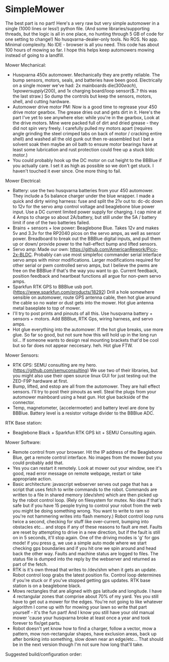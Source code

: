 # SimpleMower
The best part is no part!  Here's a very raw but very simple automower in a single (1000 lines or less!) python file. (And some libraries/supporting threads, but the logic is all in one place, no hunting through 5 GB of code for one setting to change!) No husqvarna-dealer-only tools. No ROS. No app. Minimal complexity. No IDE - browser is all you need. This code has about 100 hours of mowing so far. I hope this helps keep automowers mowing instead of going to a landfill.


Mower Mechanical:
  - Husqvarna 450x automower. Mechanically they are pretty reliable. The bump sensors, motors, seals, and batteries have been good. Electrically on a single mower we've had: 2x mainboards die($300 each), 1x power supply ($200), and 1x charging board/loop sensor($..? this was the last straw.) So dump the controls but keep the sensors, motors, shell, and cutting hardware.
  - Automower drive motor PM: Now is a good time to regrease your 450 drive motor gearbox. The grease dries out and gets dirt in it. Here's the part I've yet to see anywhere else: while you're in the gearbox, Look at the drive motors. Mine were packed full of dirt and dried grease - they did not spin very freely. I carefully pulled my motors apart (requires angle grinding the steel crimped tabs on back of motor / cracking entire shell) and washed all the old gunk out then re-assembled but I bet a solvent soak then maybe an oil bath to ensure motor bearings have at least some lubrication and rust protection could free up a stuck bldc motor.)
  - You could probably hook up the DC motor on cut height to the BBBlue if you actually care. I set it as high as possible so we don't get stuck. I haven't touched it ever since. One more thing to fail.

Mower Electrical: 
  - Battery: use the two husqvarna batteries from your 450 automower. They include a 5s balance charger under the blue wrapper. I made a quick and dirty wiring harness: fuse and split the 21v out to: dc-dc down to 12v for the servo amp control voltage and beaglebone blue power input. Use a DC current limited power supply for charging. I cap mine at 4 Amps to charge so about 2A/battery, but still under the 5A / battery limit if one of the two batteries failed.
  - Brains + sensors + low power: Beaglebone Blue. Takes 12v and makes 5v and 3.3v for the RP2040 picos on the servo amps, as well as sensor power. Breadboard to break out the BBBlue digital inputs, and pull them up or down/ provide power to the hall-effect bump and lifted sensors.
  - Servo amp: Made our own: https://github.com/AmericanRework/Pico-2x-BLDC. Probably can use most simplefoc commander serial interface servo amps with minor modifications. Larger modifications required for other serial or pwm controlled servo amps, but I believe the pwms are free on the BBBlue if that's the way you want to go. Current feedback, position feedback and heartbeat functions all argue for non-pwm servo amps. 
  - Sparkfun RTK GPS to BBBlue usb port. (https://www.sparkfun.com/products/18292) Drill a hole somewhere sensible on automower, route GPS antenna cable, then hot glue around the cable so no water or dust gets into the mower. Hot glue antenna metal baseplate to top of mower.
  - I'll try to post prints and pinouts of all this. Use husqvarna battery + sensors + motors. Add BBBlue, RTK Gps, wiring harness, and servo amps.
  - Hot glue everything into the automower. If the hot glue breaks, use more glue. So far so good, but not sure how this will hold up in the long run lol... If someone wants to design real mounting brackets that'd be cool but so far does not appear neccesary. heh. Hot glue FTW.

Mower Sensors:
  - RTK GPS: SEMU consulting are my hero. (https://github.com/semuconsulting) We use two of their libraries, but you might also use their open source linux GUI for just testing out the ZED-F9P hardware at first.
  - Bump, lifted, and estop are all from the automower. They are hall effect sensors. I'll try to post their pinouts as well. Steal the plugs from your automower mainboard using a heat gun. Hot glue backside of the connector. 
  - Temp, magnetometer, (accelermoeter) and battery level are done by BBBlue. Battery level is a resistor voltage divider to the BBBlue ADC.

RTK Base station:
  - Beaglebone Black + Sparkfun RTK GPS kit + SEMU Consulting again.

Mower Software:
  -  Remote control from your browser. Hit the IP address of the Beaglebone Blue, get a remote control interface. No images from the mower but you could probably add that.
  - Yes you can restart it remotely. Look at mower out your window, see it's good, read error message on remote webpage, restart or take appropriate action.
  - Basic architecture: javascript webserver serves out page that has a script that uses fetch to write commands to the robot. Commands are written to a file in shared memory (dev/shm) which are then picked up by the robot control loop. (Rely on filesystem for mutex. No idea if that's safe but if you have 15 people trying to control your robot from the web you might be doing something wrong. You want to write to ram so you're not hammering writes into flash memory.) Robot control loop runs twice a second, checking for stuff like over-current, bumping into obstacles etc... and stops if any of these reasons to fault are met. Faults are reset by attempting to drive in a new direction, but if the fault is still on in 5 seconds, it'll stop again. One of the driving modes is 'g' for gps mode! if you press g, we use a simple auto mode where we start checking gps boundaries and if you hit one we spin around and head back the other way. Faults and machine status are logged to files. The status file is dumped into the reply by the webserver and returned as part of the fetch.
  - RTK is it's own thread that writes to /dev/shm when it gets an update. Robot control loop grabs the latest position fix. Control loop determines if you're stuck or if you've stopped getting gps updates. RTK base station is on a beaglebone black.
  - Mows rectangles that are aligned with gps latitude and longitude. I have 4 rectangular zones that comprise about 70% of my yard. Yes you still have to get out a mower for the edges. You're not going to like whatever algorithm I come up with for mowing your lawn so write that part yourself - it's the fun part! And I know you still have your old manual mower 'cause your husqvarna broke at least once a year and took forever to fix/get parts.
  - Robot doesn't yet know how to find a charger, follow a vector, mow a pattern, mow non-rectangular shapes, have exclusion areas, back up after bonking into something, slow down near an edge/etc... That should be in the next version though I'm not sure how long that'll take.


Suggested build/configuration order:


